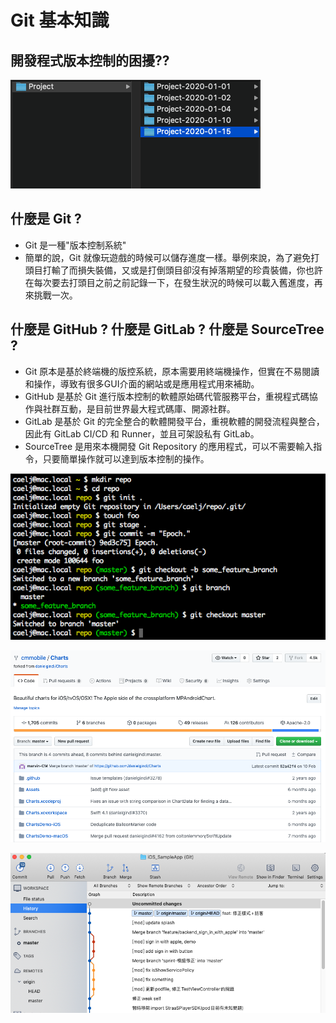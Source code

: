 # Git 基本知識

## 開發程式版本控制的困擾??

![&#x9019;&#x9EBC;&#x591A;&#x7248;&#x672C;&#xFF0C;&#x4E5F;&#x4E0D;&#x77E5;&#x9053;&#x54EA;&#x500B;&#x7248;&#x672C;&#x662F;&#x4EC0;&#x9EBC;&#x529F;&#x80FD;...&#x5D29;&#x6F70;QQQ](../.gitbook/assets/image-1581917184938.26.07.png)

## 什麼是 Git ?

* Git 是一種"版本控制系統"
* 簡單的說，Git 就像玩遊戲的時候可以儲存進度一樣。舉例來說，為了避免打頭目打輸了而損失裝備，又或是打倒頭目卻沒有掉落期望的珍貴裝備，你也許在每次要去打頭目之前之前記錄一下，在發生狀況的時候可以載入舊進度，再來挑戰一次。

## 什麼是 GitHub ?  什麼是 GitLab ? 什麼是 SourceTree ?

* Git 原本是基於終端機的版控系統，原本需要用終端機操作，但實在不易閱讀和操作，導致有很多GUI介面的網站或是應用程式用來補助。
* GitHub 是基於 Git 進行版本控制的軟體原始碼代管服務平台，重視程式碼協作與社群互動，是目前世界最大程式碼庫、開源社群。
* GitLab 是基於 Git 的完全整合的軟體開發平台，重視軟體的開發流程與整合，因此有 GitLab CI/CD 和 Runner，並且可架設私有 GitLab。
* SourceTree 是用來本機開發 Git Repository 的應用程式，可以不需要輸入指令，只要簡單操作就可以達到版本控制的操作。

![&#x7D42;&#x7AEF;&#x6A5F;&#x7684;&#x64CD;&#x4F5C;&#x65B9;&#x5F0F;](../.gitbook/assets/image-1588571152854.png)

![GitHub ](../.gitbook/assets/jie-tu-20200615-shang-wu-3.18.00.png)

![SourceTree](../.gitbook/assets/jie-tu-20200615-shang-wu-3.28.26.png)



